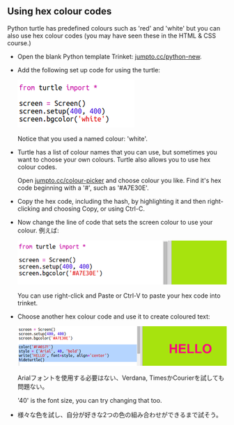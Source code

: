## Using hex colour codes

Python turtle has predefined colours such as 'red' and 'white' but you can also use hex colour codes (you may have seen these in the HTML & CSS course.)

+ Open the blank Python template Trinket: <a href="http://jumpto.cc/python-new" target="_blank">jumpto.cc/python-new</a>.

+ Add the following set up code for using the turtle:
    
    ![スクリーンショット](images/colourful-setup.png)
    
    Notice that you used a named colour: 'white'.

+ Turtle has a list of colour names that you can use, but sometimes you want to choose your own colours. Turtle also allows you to use hex colour codes.
    
    Open <a href="http://jumpto.cc/colour-picker" target="_blank">jumpto.cc/colour-picker</a> and choose colour you like. Find it's hex code beginning with a '#', such as '#A7E30E'.

+ Copy the hex code, including the hash, by highlighting it and then right-clicking and choosing Copy, or using Ctrl-C.

+ Now change the line of code that sets the screen colour to use your colour. 例えば:
    
    ![スクリーンショット](images/colourful-background.png)
    
    You can use right-click and Paste or Ctrl-V to paste your hex code into trinket.

+ Choose another hex colour code and use it to create coloured text:
    
    ![スクリーンショット](images/colourful-write.png)
    
    Arialフォントを使用する必要はない、Verdana, TimesかCourierを試しても問題ない。
    
    '40' is the font size, you can try changing that too.

+ 様々な色を試し、自分が好きな2つの色の組み合わせができるまで試そう。